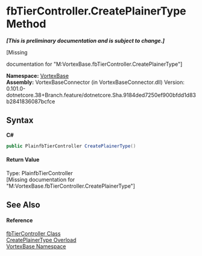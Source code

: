 # fbTierController.CreatePlainerType Method 
 _**\[This is preliminary documentation and is subject to change.\]**_

\[Missing <summary> documentation for "M:VortexBase.fbTierController.CreatePlainerType"\]

**Namespace:**&nbsp;<a href="N_VortexBase.md">VortexBase</a><br />**Assembly:**&nbsp;VortexBaseConnector (in VortexBaseConnector.dll) Version: 0.101.0-dotnetcore.38+Branch.feature/dotnetcore.Sha.9184ded7250ef900bfdd1d83b2841836087bcfce

## Syntax

**C#**<br />
``` C#
public PlainfbTierController CreatePlainerType()
```


#### Return Value
Type: PlainfbTierController<br />\[Missing <returns> documentation for "M:VortexBase.fbTierController.CreatePlainerType"\]

## See Also


#### Reference
<a href="T_VortexBase_fbTierController.md">fbTierController Class</a><br /><a href="Overload_VortexBase_fbTierController_CreatePlainerType.md">CreatePlainerType Overload</a><br /><a href="N_VortexBase.md">VortexBase Namespace</a><br />
